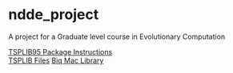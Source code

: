 # ndde_project
A project for a Graduate level course in Evolutionary Computation 

[TSPLIB95 Package Instructions](https://tsplib95.readthedocs.io/en/stable/pages/usage.html#loading-problems) \
[TSPLIB Files](https://github.com/mastqe/tsplib)
[Biq Mac Library](https://biqmac.aau.at/biqmaclib.html)
